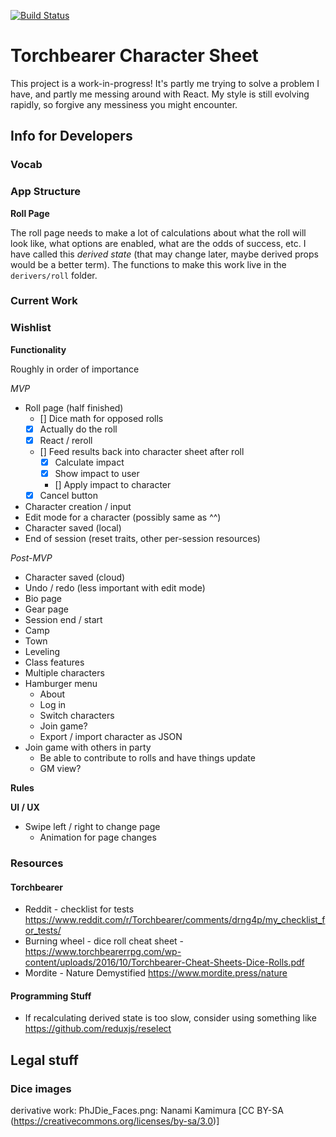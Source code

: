 [![Build Status](https://travis-ci.org/droberts-ada/torchbearer-char-sheet.svg?branch=master)](https://travis-ci.org/droberts-ada/torchbearer-char-sheet)

# Torchbearer Character Sheet

This project is a work-in-progress! It's partly me trying to solve a problem I have, and partly me messing around with React. My style is still evolving rapidly, so forgive any messiness you might encounter.

## Info for Developers

### Vocab

### App Structure

**Roll Page**

The roll page needs to make a lot of calculations about what the roll will look like, what options are enabled, what are the odds of success, etc. I have called this _derived state_ (that may change later, maybe derived props would be a better term). The functions to make this work live in the `derivers/roll` folder.

### Current Work

### Wishlist

**Functionality**

Roughly in order of importance

_MVP_

- Roll page (half finished)
  - [] Dice math for opposed rolls
  - [x] Actually do the roll
  - [x] React / reroll
  - [] Feed results back into character sheet after roll
    - [x] Calculate impact
    - [x] Show impact to user
    - [] Apply impact to character
  - [x] Cancel button
- Character creation / input
- Edit mode for a character (possibly same as ^^)
- Character saved (local)
- End of session (reset traits, other per-session resources)

_Post-MVP_

- Character saved (cloud)
- Undo / redo (less important with edit mode)
- Bio page
- Gear page
- Session end / start
- Camp
- Town
- Leveling
- Class features
- Multiple characters
- Hamburger menu
  - About
  - Log in
  - Switch characters
  - Join game?
  - Export / import character as JSON
- Join game with others in party
  - Be able to contribute to rolls and have things update
  - GM view?



**Rules**



**UI / UX**

- Swipe left / right to change page
  - Animation for page changes

### Resources

#### Torchbearer

- Reddit - checklist for tests https://www.reddit.com/r/Torchbearer/comments/drng4p/my_checklist_for_tests/
- Burning wheel - dice roll cheat sheet - https://www.torchbearerrpg.com/wp-content/uploads/2016/10/Torchbearer-Cheat-Sheets-Dice-Rolls.pdf
- Mordite - Nature Demystified https://www.mordite.press/nature

#### Programming Stuff

- If recalculating derived state is too slow, consider using something like https://github.com/reduxjs/reselect

## Legal stuff

### Dice images

derivative work: PhJDie_Faces.png: Nanami Kamimura [CC BY-SA (https://creativecommons.org/licenses/by-sa/3.0)]